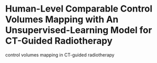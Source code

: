 # Human-Level Comparable Control Volumes Mapping with An Unsupervised-Learning Model for CT-Guided Radiotherapy
control volumes mapping in CT-guided radiotherapy
